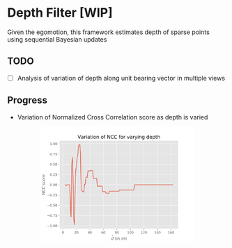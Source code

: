 # Depth Filter [WIP]
Given the egomotion, this framework estimates depth of sparse points using sequential Bayesian updates

## TODO
- [ ] Analysis of variation of depth along unit bearing vector in multiple views

## Progress

- Variation of Normalized Cross Correlation score as depth is varied

<p align="center"><img width="70%" height="70%" src="imgs/ncc.svg"/></p>
